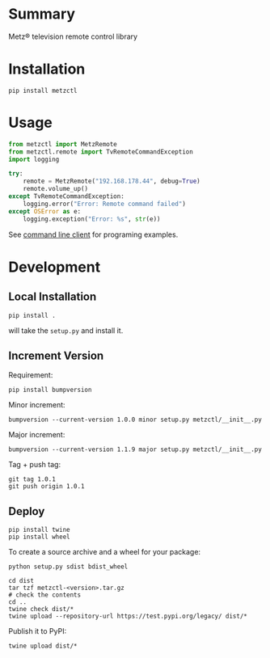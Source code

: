 # Summary

Metz® television remote control library

# Installation

    pip install metzctl
    
# Usage

~~~python
from metzctl import MetzRemote
from metzctl.remote import TvRemoteCommandException
import logging

try:
    remote = MetzRemote("192.168.178.44", debug=True)
    remote.volume_up()
except TvRemoteCommandException:
    logging.error("Error: Remote command failed")
except OSError as e:
    logging.exception("Error: %s", str(e))
~~~

See [command line client](metzctl/__main__.py) for programing examples.

# Development

## Local Installation

    pip install .
    
will take the `setup.py` and install it.

## Increment Version

Requirement:
 
~~~
pip install bumpversion
~~~

Minor increment:

~~~
bumpversion --current-version 1.0.0 minor setup.py metzctl/__init__.py
~~~

Major increment:

~~~
bumpversion --current-version 1.1.9 major setup.py metzctl/__init__.py
~~~

Tag + push tag:

~~~
git tag 1.0.1
git push origin 1.0.1
~~~
## Deploy

~~~
pip install twine
pip install wheel
~~~

To create a source archive and a wheel for your package:

~~~
python setup.py sdist bdist_wheel
~~~

~~~
cd dist
tar tzf metzctl-<version>.tar.gz
# check the contents
cd ..
twine check dist/*
twine upload --repository-url https://test.pypi.org/legacy/ dist/*
~~~

Publish it to PyPI:

~~~
twine upload dist/*
~~~

